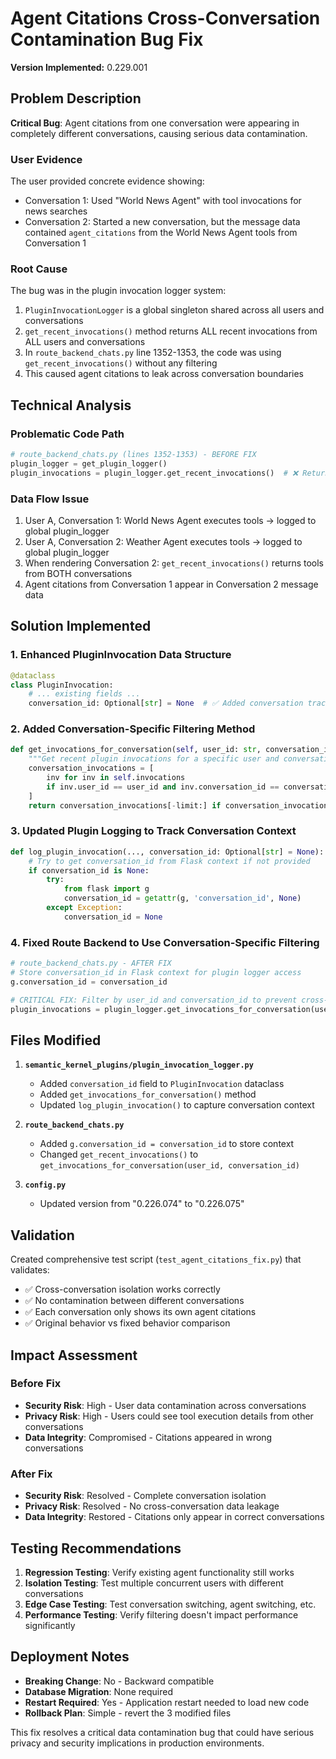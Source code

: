 # Agent Citations Cross-Conversation Contamination Bug Fix

**Version Implemented:** 0.229.001

## Problem Description

**Critical Bug**: Agent citations from one conversation were appearing in completely different conversations, causing serious data contamination. 

### User Evidence
The user provided concrete evidence showing:
- Conversation 1: Used "World News Agent" with tool invocations for news searches
- Conversation 2: Started a new conversation, but the message data contained `agent_citations` from the World News Agent tools from Conversation 1

### Root Cause
The bug was in the plugin invocation logger system:
1. `PluginInvocationLogger` is a global singleton shared across all users and conversations
2. `get_recent_invocations()` method returns ALL recent invocations from ALL users and conversations
3. In `route_backend_chats.py` line 1352-1353, the code was using `get_recent_invocations()` without any filtering
4. This caused agent citations to leak across conversation boundaries

## Technical Analysis

### Problematic Code Path
```python
# route_backend_chats.py (lines 1352-1353) - BEFORE FIX
plugin_logger = get_plugin_logger()
plugin_invocations = plugin_logger.get_recent_invocations()  # ❌ Returns ALL invocations
```

### Data Flow Issue
1. User A, Conversation 1: World News Agent executes tools → logged to global plugin_logger
2. User A, Conversation 2: Weather Agent executes tools → logged to global plugin_logger  
3. When rendering Conversation 2: `get_recent_invocations()` returns tools from BOTH conversations
4. Agent citations from Conversation 1 appear in Conversation 2 message data

## Solution Implemented

### 1. Enhanced PluginInvocation Data Structure
```python
@dataclass
class PluginInvocation:
    # ... existing fields ...
    conversation_id: Optional[str] = None  # ✅ Added conversation tracking
```

### 2. Added Conversation-Specific Filtering Method
```python
def get_invocations_for_conversation(self, user_id: str, conversation_id: str, limit: int = 50) -> List[PluginInvocation]:
    """Get recent plugin invocations for a specific user and conversation."""
    conversation_invocations = [
        inv for inv in self.invocations 
        if inv.user_id == user_id and inv.conversation_id == conversation_id
    ]
    return conversation_invocations[-limit:] if conversation_invocations else []
```

### 3. Updated Plugin Logging to Track Conversation Context
```python
def log_plugin_invocation(..., conversation_id: Optional[str] = None):
    # Try to get conversation_id from Flask context if not provided
    if conversation_id is None:
        try:
            from flask import g
            conversation_id = getattr(g, 'conversation_id', None)
        except Exception:
            conversation_id = None
```

### 4. Fixed Route Backend to Use Conversation-Specific Filtering
```python
# route_backend_chats.py - AFTER FIX
# Store conversation_id in Flask context for plugin logger access
g.conversation_id = conversation_id

# CRITICAL FIX: Filter by user_id and conversation_id to prevent cross-conversation contamination
plugin_invocations = plugin_logger.get_invocations_for_conversation(user_id, conversation_id)
```

## Files Modified

1. **`semantic_kernel_plugins/plugin_invocation_logger.py`**
   - Added `conversation_id` field to `PluginInvocation` dataclass
   - Added `get_invocations_for_conversation()` method
   - Updated `log_plugin_invocation()` to capture conversation context

2. **`route_backend_chats.py`**
   - Added `g.conversation_id = conversation_id` to store context
   - Changed `get_recent_invocations()` to `get_invocations_for_conversation(user_id, conversation_id)`

3. **`config.py`**
   - Updated version from "0.226.074" to "0.226.075"

## Validation

Created comprehensive test script (`test_agent_citations_fix.py`) that validates:
- ✅ Cross-conversation isolation works correctly
- ✅ No contamination between different conversations  
- ✅ Each conversation only shows its own agent citations
- ✅ Original behavior vs fixed behavior comparison

## Impact Assessment

### Before Fix
- **Security Risk**: High - User data contamination across conversations
- **Privacy Risk**: High - Users could see tool execution details from other conversations
- **Data Integrity**: Compromised - Citations appeared in wrong conversations

### After Fix  
- **Security Risk**: Resolved - Complete conversation isolation
- **Privacy Risk**: Resolved - No cross-conversation data leakage
- **Data Integrity**: Restored - Citations only appear in correct conversations

## Testing Recommendations

1. **Regression Testing**: Verify existing agent functionality still works
2. **Isolation Testing**: Test multiple concurrent users with different conversations
3. **Edge Case Testing**: Test conversation switching, agent switching, etc.
4. **Performance Testing**: Verify filtering doesn't impact performance significantly

## Deployment Notes

- **Breaking Change**: No - Backward compatible
- **Database Migration**: None required
- **Restart Required**: Yes - Application restart needed to load new code
- **Rollback Plan**: Simple - revert the 3 modified files

This fix resolves a critical data contamination bug that could have serious privacy and security implications in production environments.
